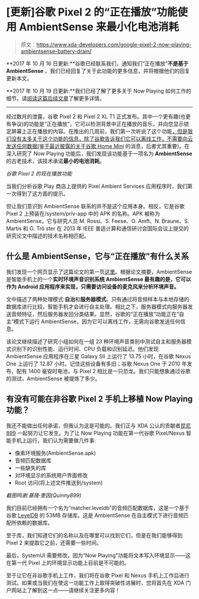 # [更新]谷歌 Pixel 2 的“正在播放”功能使用 AmbientSense 来最小化电池消耗

> 原文：<https://www.xda-developers.com/google-pixel-2-now-playing-ambientsense-battery-drain/>

**2017 年 10 月 16 日更新:**谷歌已经联系我们，通知我们“正在播放”**不是基于 AmbientSense** 。我们已经回复了关于此功能的更多信息，并将根据他们的回复更新本文。

**2017 年 10 月 19 日更新:**我们已经了解了更多关于 Now Playing 如何工作的细节。请[阅读这篇后续文章](https://www.xda-developers.com/how-google-pixel-2-now-playing-works/)了解更多详情。

* * *

经过数月的泄露，谷歌 Pixel 2 和 Pixel 2 XL T1 正式发布。其中一个更有趣(也更有争议)的功能是“正在播放”，它可以检测背景中正在播放的音乐，并向您显示锁定屏幕上正在播放的内容。在推出的几周前，我们第一次听说了这个功能[，但是我们没有太多关于这个功能的信息，除了谷歌告诉我们它可以离线工作，不需要向云发送任何数据(鉴于](https://www.xda-developers.com/pixel-2-xl-stereo-speaker-music-recognition-portrait-mode/)[最近披露的关于谷歌 Home Mini](https://www.xda-developers.com/google-home-mini-top-touch-bug/) 的消息，后者尤其重要)。在深入研究了 Now Playing 功能后，我们发现该功能基于一项名为 **AmbientSense** 的古老技术，该技术承诺**最小的电池消耗**。

*谷歌 Pixel 2 的现在播放功能*

当我们分析谷歌 Play 商店上提供的 Pixel Ambient Services 应用程序时，我们第一次得到了这方面的提示。

但让我们意识到 AmbientSense 联系的并不是这个应用本身。相反，它是谷歌 Pixel 2 上预装在/system/priv-app 中的 APK 的名称。APK 被称为 AmbientSense，它与研究人员 M. Rossi、S. Feese、O. Amft、N. Braune、S. Martis 和 G. Trö ster 在 2013 年 IEEE 普适计算和通信研讨会国际会议上提交的研究论文中描述的技术名称相匹配。

## 什么是 AmbientSense，它与“正在播放”有什么关系

我们发现一个网页显示了这篇论文的第一页[这里](https://www.deepdyve.com/lp/institute-of-electrical-and-electronics-engineers/ambientsense-a-real-time-ambient-sound-recognition-system-for-9vWQ7kDSlD)。根据论文摘要，AmbientSense 是智能手机上的一个**实时环境声音识别系统 AmbientSense 最有趣的是，它可以作为 Android 应用程序来实现，只需要访问设备的麦克风来分析环境声音。**

文中描述了两种处理模式:**自治**和**服务器模式**。只有通过将音频样本与本地存储的数据库进行比较，智能手机才会进行自主处理。相比之下，服务器模式向服务器发送音频特征，然后服务器发回分类结果。显然，谷歌的“正在播放”功能正在“自主”模式下运行 AmbientSense，因为它可以离线工作，无需向谷歌发送任何信息。

该论文继续描述了研究小组如何在一组 23 种环境声音类别中测试自主和服务器模式识别下的识别性能、运行时间、CPU 负载和识别延迟。他们发现 AmbientSense 应用程序在三星 Galaxy SII 上运行了 13.75 小时，在谷歌 Nexus One 上运行了 12.87 小时。记住这些设备有多旧；谷歌 Nexus One 于 2010 年发布，配有 1400 毫安时电池，与 Pixel 2 相比是一只恐龙。我们只能想象通过谷歌的测试，AmbientSense 被提炼了多少。

## 有没有可能在非谷歌 Pixel 2 手机上移植 Now Playing 功能？

我还不能做出任何承诺，但我认为这是可能的。我们正与 XDA 公认的贡献者[昆尼 899](https://forum.xda-developers.com/member.php?u=3563640) 一起努力让它发生。为了让 Now Playing 功能在第一代谷歌 Pixel/Nexus 智能手机上运行，我们认为需要做几件事:

*   像素环境服务(AmbientSense.apk)
*   音频匹配数据库
*   一些缺失的库
*   对环境显示的系统用户界面修改
*   Root 访问(将上述文件推送到/system)

*截图鸣谢:基隆·奎因(Quinny899)*

我们目前已经拥有一个名为“matcher.leveldb”的音频匹配数据库，这是一个基于谷歌 [LevelDB](https://github.com/google/leveldb) 的 53MB 存储库。这是 AmbientSense 在自主模式下进行音频匹配所依赖的数据库。

至于库，我们知道它们的名称以及在哪里可以找到它们，但是在我们能够得到 Pixel 2 来提取它之前，还需要一些时间。

最后，SystemUI 需要修改，因为“Now Playing”功能将文本写入环境显示——这在第一代 Pixel 上的环境显示功能上目前是不可能的。

至于让它在非谷歌手机上工作，我们将在谷歌 Pixel 和 Nexus 手机上工作后进行测试。如果或当我们在使这一功能工作上取得突破性进展时，您将首先在 XDA 门户网站上了解到这一点——请继续关注更多内容！